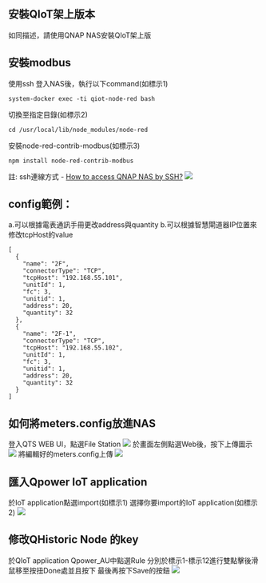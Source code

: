 ## 安裝QIoT架上版本
如同描述，請使用QNAP NAS安裝QIoT架上版

## 安裝modbus

使用ssh 登入NAS後，執行以下command(如標示1)
```
system-docker exec -ti qiot-node-red bash
```

切換至指定目錄(如標示2)
```
cd /usr/local/lib/node_modules/node-red
```
安裝node-red-contrib-modbus(如標示3)
```
npm install node-red-contrib-modbus
```

註: ssh連線方式 - [How to access QNAP NAS by SSH?](https://www.qnap.com/en/how-to/knowledge-base/article/how-to-access-qnap-nas-by-ssh/)
![](https://i.imgur.com/4OkR1BW.png)

## config範例：
a.可以根據電表通訊手冊更改address與quantity
b.可以根據智慧閘道器IP位置來修改tcpHost的value
```
[
  {
    "name": "2F",
    "connectorType": "TCP",
    "tcpHost": "192.168.55.101",
    "unitId": 1,
    "fc": 3,
    "unitid": 1,
    "address": 20,
    "quantity": 32
  },
  {
    "name": "2F-1",
    "connectorType": "TCP",
    "tcpHost": "192.168.55.102",
    "unitId": 1,
    "fc": 3,
    "unitid": 1,
    "address": 20,
    "quantity": 32
  }
]
```
## 如何將meters.config放進NAS

登入QTS WEB UI，點選File Station
![](https://i.imgur.com/fewRuHm.jpg)
於畫面左側點選Web後，按下上傳圖示
![](https://i.imgur.com/407Zlf2.jpg)
將編輯好的meters.config上傳
![](https://i.imgur.com/UeQQ97m.jpg)

## 匯入Qpower IoT application
於IoT application點選import(如標示1)
選擇你要import的IoT application(如標示2)
![](https://i.imgur.com/EaAwTlD.png)

## 修改QHistoric Node 的key
於QIoT application Qpower_AU中點選Rule
分別於標示1-標示12進行雙點擊後滑鼠移至按扭Done處並且按下
最後再按下Save的按鈕
![](https://i.imgur.com/G7rTKOW.png)

